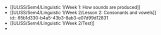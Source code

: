- [[ULISS/Sem4/Linguistic 1/Week 1: How sounds are produced]]
- [[ULISS/Sem4/Linguistic 1/Week 2/Lesson 2: Consonants and vowels]]
  id:: 65b1d330-b4a5-43b3-8ab3-e07d99d12831
- [[ULISS/Sem4/Linguistic 1/Week 2/Test]]
-